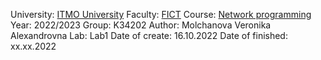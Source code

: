 University: [ITMO University](https://itmo.ru/ru/)
Faculty: [FICT](https://fict.itmo.ru)
Course: [Network programming](https://github.com/itmo-ict-faculty/network-programming)
Year: 2022/2023
Group: K34202
Author: Molchanova Veronika Alexandrovna
Lab: Lab1
Date of create: 16.10.2022
Date of finished: xx.xx.2022
